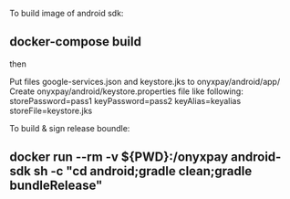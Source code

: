 To build image of android sdk:

## docker-compose build

then

Put files google-services.json and keystore.jks to onyxpay/android/app/
Create onyxpay/android/keystore.properties file like following:
storePassword=pass1
keyPassword=pass2
keyAlias=keyalias
storeFile=keystore.jks

To build & sign release boundle:

## docker run --rm -v ${PWD}:/onyxpay android-sdk sh -c "cd android;gradle clean;gradle bundleRelease"
